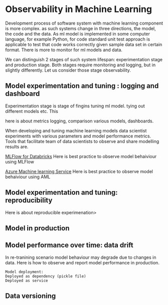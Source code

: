 # Observability in Machine Learning  

Development process of software system with machine learning component is more complex.
as such systems change in three directions, the model, the code and the data.
As ml model is implemented in some computer language, for example Python, for code standard unit test approach is applicable to test that code works correctly given sample data set in certain format.
There is more to monitor for ml models and data.

We can distinguish 2 stages of such system lifespan: experimentation stage and production stage.
Both stages require monitoring and logging, but in slightly differently.
Let us consider those stage observability.

## Model experimentation and tuning : logging and dashboard  

Experimentation stage is stage of fingins tuning ml model. tying out different models etc. This

here is about metrics logging, comparison various models, dashboards.

When developing and tuning machine learning models data scientist experiments with various parameters
and model performance metrics.
Tools that facilitate team of data scientists to observe and share modelling results are.

[MLFlow for Databricks](https://docs.microsoft.com/en-us/azure/databricks/applications/mlflow/)
Here is best practice to observe model behaiviour using MLFlow

[Azure Machine learning Service](https://ml.azure.com/)
Here is best practice to observe model behaiviour using AML  

## Model experimentation and tuning: reproducibility  

Here is about reproducible experimenation>  

## Model in production

## Model performance over time: data drift  

In re-tranining scenario model behaviour may degrade due to changes in data.
Here is how to observe and report model performance in production.

    Model deployment:
    Deployed as dependency (pickle file)  
    Deployed as service

## Data versioning  
